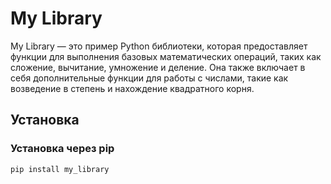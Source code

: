 # My Library

My Library — это пример Python библиотеки, которая предоставляет функции для выполнения базовых математических операций, таких как сложение, вычитание, умножение и деление. Она также включает в себя дополнительные функции для работы с числами, такие как возведение в степень и нахождение квадратного корня.

## Установка

### Установка через pip

```bash
pip install my_library
 
